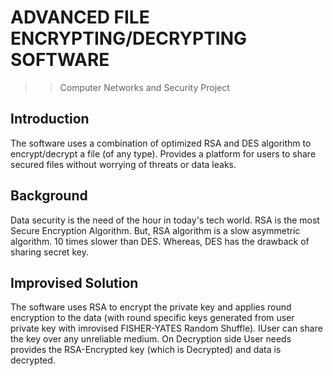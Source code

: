 # ADVANCED FILE ENCRYPTING/DECRYPTING SOFTWARE

>> Computer Networks and Security Project

## Introduction
The software uses a combination of optimized RSA and DES algorithm to encrypt/decrypt a file (of any type). Provides a platform for users to share secured files without worrying of threats or data leaks.

## Background
Data security is the need of the hour in today's tech world. RSA is the most Secure Encryption Algorithm.
But, RSA algorithm is a slow asymmetric algorithm. 10 times slower than DES. Whereas, DES has the drawback of sharing secret key.

## Improvised Solution
The software uses RSA to encrypt the private key and applies round encryption to the data (with round specific keys generated from user private key with imrovised FISHER-YATES Random Shuffle). IUser can share the key over any unreliable medium.
On Decryption side User needs provides the RSA-Encrypted key (which is Decrypted) and data is decrypted. 
